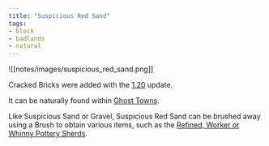 ```yaml
---
title: "Suspicious Red Sand"
tags:
- block
- badlands
- natural
---
```


![[notes/images/suspicious_red_sand.png]]

Cracked Bricks were added with the [1.20](notes/changelogs/120) update.

It can be naturally found within [Ghost Towns](notes/structure/ghost_town).

Like Suspicious Sand or Gravel, Suspicious Red Sand can be brushed away using a Brush to obtain various items, such as the [Refined, Worker or Whinny Pottery Sherds](notes/item/pottery_sherds).
